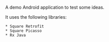 A demo Android application to test some ideas.

It uses the following libraries:

    * Square Retrofit
    * Square Picasso
    * Rx Java

